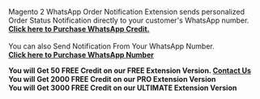 <p>Magento 2 WhatsApp Order Notification Extension sends personalized Order Status Notification directly to your customer's WhatsApp number.<br /><strong><a href="https://magecomp.com/whatsapp-credit-and-number-puchase.html">Click here to Purchase WhatsApp Credit.<br /><br /></a></strong>You can also Send Notification From Your WhatsApp Number.<strong><br /><strong><a href="https://magecomp.com/whatsapp-credit-and-number-puchase.html">Click here to Purchase WhatsApp Number</a></strong><br /></strong></p>
<p><strong><strong>You will Get 50 FREE Credit on our FREE Extension Version. <a href="https://magecomp.com/support" target="_blank">Contact Us</a><br /><strong><strong>You will Get 2000 FREE Credit on our PRO Extension Version<br /><strong><strong>You will Get 3000 FREE Credit on our ULTIMATE Extension Version</strong></strong></strong></strong><br /></strong></strong></p>

